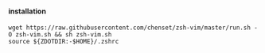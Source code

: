 #### installation

```
wget https://raw.githubusercontent.com/chenset/zsh-vim/master/run.sh -O zsh-vim.sh && sh zsh-vim.sh
source ${ZDOTDIR:-$HOME}/.zshrc
```
